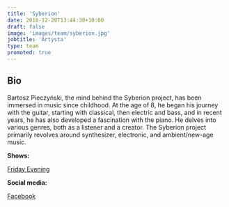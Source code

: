 ```yaml
---
title: 'Syberion'
date: 2018-12-20T13:44:30+10:00
draft: false
image: 'images/team/syberion.jpg'
jobtitle: 'Artysta'
type: team
promoted: true
---
```


## Bio

Bartosz Pieczyński, the mind behind the Syberion project, has been immersed in music since childhood. At the age of 8, he began his journey with the guitar, starting with classical, then electric and bass, and in recent years, he has also developed a fascination with the piano. He delves into various genres, both as a listener and a creator. The Syberion project primarily revolves around synthesizer, electronic, and ambient/new-age music.

**Shows:**

[Friday Evening](/pokazy/friday-evening)

**Social media:**

[Facebook](https://www.facebook.com/bartmacbaker)